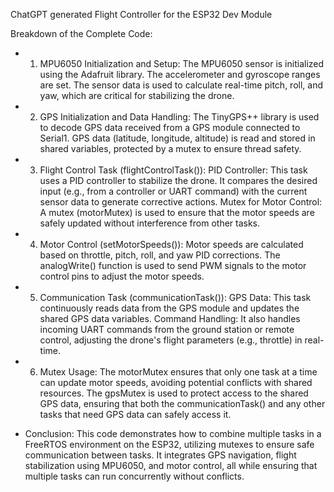 ChatGPT generated Flight Controller for the ESP32 Dev Module

Breakdown of the Complete Code:
* 1. MPU6050 Initialization and Setup:
The MPU6050 sensor is initialized using the Adafruit library. The accelerometer and gyroscope ranges are set.
The sensor data is used to calculate real-time pitch, roll, and yaw, which are critical for stabilizing the drone.

* 2. GPS Initialization and Data Handling:
The TinyGPS++ library is used to decode GPS data received from a GPS module connected to Serial1.
GPS data (latitude, longitude, altitude) is read and stored in shared variables, protected by a mutex to ensure thread safety.

* 3. Flight Control Task (flightControlTask()):
PID Controller: This task uses a PID controller to stabilize the drone. It compares the desired input (e.g., from a controller or UART command) with the current sensor data to generate corrective actions.
Mutex for Motor Control: A mutex (motorMutex) is used to ensure that the motor speeds are safely updated without interference from other tasks.

* 4. Motor Control (setMotorSpeeds()):
Motor speeds are calculated based on throttle, pitch, roll, and yaw PID corrections.
The analogWrite() function is used to send PWM signals to the motor control pins to adjust the motor speeds.

* 5. Communication Task (communicationTask()):
GPS Data: This task continuously reads data from the GPS module and updates the shared GPS data variables.
Command Handling: It also handles incoming UART commands from the ground station or remote control, adjusting the drone's flight parameters (e.g., throttle) in real-time.

* 6. Mutex Usage:
The motorMutex ensures that only one task at a time can update motor speeds, avoiding potential conflicts with shared resources.
The gpsMutex is used to protect access to the shared GPS data, ensuring that both the communicationTask() and any other tasks that need GPS data can safely access it.

* Conclusion:
This code demonstrates how to combine multiple tasks in a FreeRTOS environment on the ESP32, utilizing mutexes to ensure safe communication between tasks. It integrates GPS navigation, flight stabilization using MPU6050, and motor control, all while ensuring that multiple tasks can run concurrently without conflicts.


